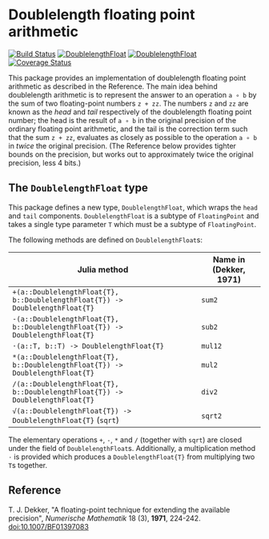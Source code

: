 # Doublelength floating point arithmetic

[![Build Status](https://travis-ci.org/jiahao/DoublelengthFloat.jl.svg?branch=master)](https://travis-ci.org/jiahao/DoublelengthFloat.jl)
[![DoublelengthFloat](http://pkg.julialang.org/badges/DoublelengthFloat_release.svg)](http://pkg.julialang.org/?pkg=DoublelengthFloat&ver=release)
[![DoublelengthFloat](http://pkg.julialang.org/badges/DoublelengthFloat_nightly.svg)](http://pkg.julialang.org/?pkg=DoublelengthFloat&ver=nightly)
[![Coverage Status](https://img.shields.io/coveralls/JuliaLang/DoublelengthFloat.jl.svg)](https://coveralls.io/r/jiahao/DoublelengthFloat.jl)

This package provides an implementation of doublelength floating point arithmetic as described in the Reference. The main idea behind doublelength arithmetic is to represent the answer to an operation `a ∘ b` by the sum of two floating-point numbers `z + zz`. The numbers `z` and `zz` are known as the _head_ and _tail_ respectively of the doublelength floating point number; the head is the result of `a ∘ b` in the original precision of the ordinary floating point arithmetic, and the tail is the correction term such that the sum `z + zz`, evaluates as closely as possible to the operation `a ∘ b` in _twice_ the original precision. (The Reference below provides tighter bounds on the precision, but works out to approximately twice the original precision, less 4 bits.)

## The `DoublelengthFloat` type

This package defines a new type, `DoublelengthFloat`, which wraps the `head` and `tail` components. `DoublelengthFloat` is a subtype of `FloatingPoint` and takes a single type parameter `T` which must be a subtype of `FloatingPoint`.

The following methods are defined on `DoublelengthFloat`s:

Julia method | Name in (Dekker, 1971)
-- | --
`+(a::DoublelengthFloat{T}, b::DoublelengthFloat{T}) -> DoublelengthFloat{T}` | `sum2`
`-(a::DoublelengthFloat{T}, b::DoublelengthFloat{T}) -> DoublelengthFloat{T}` | `sub2`
`⋅(a::T, b::T) -> DoublelengthFloat{T}` | `mul12`
`*(a::DoublelengthFloat{T}, b::DoublelengthFloat{T}) -> DoublelengthFloat{T}` | `mul2`
`/(a::DoublelengthFloat{T}, b::DoublelengthFloat{T}) -> DoublelengthFloat{T}` | `div2`
`√(a::DoublelengthFloat{T}) -> DoublelengthFloat{T}` (`sqrt`) | `sqrt2`

The elementary operations `+`, `-`, `*` and `/` (together with `sqrt`) are closed under the field of `DoublelengthFloat`s. Additionally, a multiplication method `⋅` is provided which produces a `DoublelengthFloat{T}` from multiplying two `T`s together.

## Reference

T. J. Dekker, "A floating-point technique for extending the available precision", _Numerische Mathematik_ 18 (3), **1971**, 224-242. [doi:10.1007/BF01397083](http://link.springer.com/article/10.1007%2FBF01397083)
